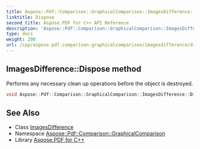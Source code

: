 ```yaml
---
title: Aspose::Pdf::Comparison::GraphicalComparison::ImagesDifference::Dispose method
linktitle: Dispose
second_title: Aspose.PDF for C++ API Reference
description: 'Aspose::Pdf::Comparison::GraphicalComparison::ImagesDifference::Dispose method. Performs any necessary clean up operations before the object is destroyed in C++.'
type: docs
weight: 200
url: /cpp/aspose.pdf.comparison.graphicalcomparison/imagesdifference/dispose/
---
```

## ImagesDifference::Dispose method


Performs any necessary clean up operations before the object is destroyed.

```cpp
void Aspose::Pdf::Comparison::GraphicalComparison::ImagesDifference::Dispose() override
```

## See Also

* Class [ImagesDifference](../)
* Namespace [Aspose::Pdf::Comparison::GraphicalComparison](../../)
* Library [Aspose.PDF for C++](../../../)
